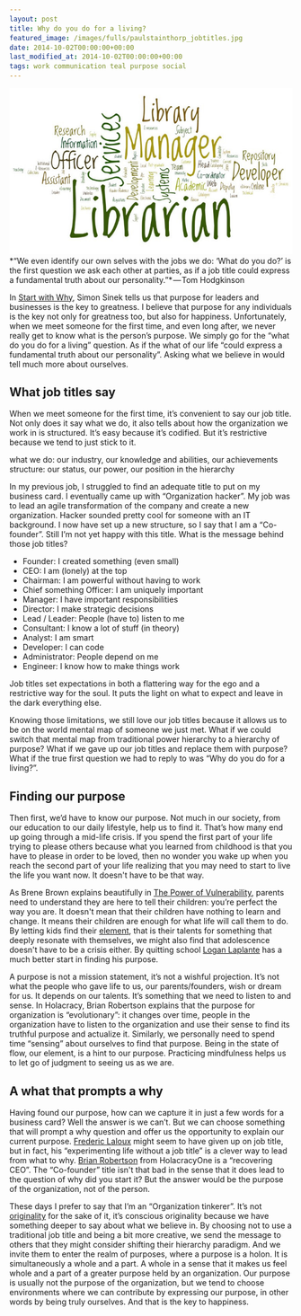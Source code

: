 ```yaml
---
layout: post
title: Why do you do for a living?
featured_image: /images/fulls/paulstainthorp_jobtitles.jpg
date: 2014-10-02T00:00:00+00:00
last_modified_at: 2014-10-02T00:00:00+00:00
tags: work communication teal purpose social  
---
```

<img src="/images/fulls/paulstainthorp_jobtitles.jpg" class="fit image" title='Photo credit: Paul Stainthorp 2011'>
*“We even identify our own selves with the jobs we do: ‘What do you do?’ is the first question we ask each other at parties, as if a job title could express a fundamental truth about our personality.”* — Tom Hodgkinson

In [Start with Why](http://www.ted.com/talks/simon_sinek_how_great_leaders_inspire_action), Simon Sinek tells us that purpose for leaders and businesses is the key to greatness. I believe that purpose for any individuals is the key not only for greatness too, but also for happiness. Unfortunately, when we meet someone for the first time, and even long after, we never really get to know what is the person’s purpose. We simply go for the “what do you do for a living” question. As if the what of our life “could express a fundamental truth about our personality”. Asking what we believe in would tell much more about ourselves.

## What job titles say

When we meet someone for the first time, it’s convenient to say our job title. Not only does it say what we do, it also tells about how the organization we work in is structured. It’s easy because it’s codified. But it’s restrictive because we tend to just stick to it.

what we do: our industry, our knowledge and abilities, our achievements
structure: our status, our power, our position in the hierarchy

In my previous job, I struggled to find an adequate title to put on my business card. I eventually came up with “Organization hacker”. My job was to lead an agile transformation of the company and create a new organization. Hacker sounded pretty cool for someone with an IT background. I now have set up a new structure, so I say that I am a “Co-founder”. Still I’m not yet happy with this title. What is the message behind those job titles?

+ Founder: I created something (even small)
+ CEO: I am (lonely) at the top
+ Chairman: I am powerful without having to work
+ Chief something Officer: I am uniquely important
+ Manager: I have important responsibilities
+ Director: I make strategic decisions
+ Lead / Leader: People (have to) listen to me
+ Consultant: I know a lot of stuff (in theory)
+ Analyst: I am smart
+ Developer: I can code
+ Administrator: People depend on me
+ Engineer: I know how to make things work

Job titles set expectations in both a flattering way for the ego and a restrictive way for the soul. It puts the light on what to expect and leave in the dark everything else.

Knowing those limitations, we still love our job titles because it allows us to be on the world mental map of someone we just met. What if we could switch that mental map from traditional power hierarchy to a hierarchy of purpose? What if we gave up our job titles and replace them with purpose? What if the true first question we had to reply to was “Why do you do for a living?”.

## Finding our purpose

Then first, we’d have to know our purpose. Not much in our society, from our education to our daily lifestyle, help us to find it. That’s how many end up going through a mid-life crisis. If you spend the first part of your life trying to please others because what you learned from childhood is that you have to please in order to be loved, then no wonder you wake up when you reach the second part of your life realizing that you may need to start to live the life you want now. It doesn't have to be that way.

As Brene Brown explains beautifully in [The Power of Vulnerability](http://www.ted.com/talks/brene_brown_on_vulnerability), parents need to understand they are here to tell their children: you’re perfect the way you are. It doesn't mean that their children have nothing to learn and change. It means their children are enough for what life will call them to do. By letting kids find their [element](https://www.youtube.com/watch?v=KDhhIghXxfo), that is their talents for something that deeply resonate with themselves, we might also find that adolescence doesn't have to be a crisis either. By quitting school [Logan Laplante](https://www.youtube.com/watch?v=c0H7b9faIBo) has a much better start in finding his purpose.

A purpose is not a mission statement, it’s not a wishful projection. It’s not what the people who gave life to us, our parents/founders, wish or dream for us. It depends on our talents. It’s something that we need to listen to and sense. In Holacracy, Brian Robertson explains that the purpose for organization is “evolutionary”: it changes over time, people in the organization have to listen to the organization and use their sense to find its truthful purpose and actualize it. Similarly, we personally need to spend time “sensing” about ourselves to find that purpose. Being in the state of flow, our element, is a hint to our purpose. Practicing mindfulness helps us to let go of judgment to seeing us as we are.

## A what that prompts a why

Having found our purpose, how can we capture it in just a few words for a business card? Well the answer is we can’t. But we can choose something that will prompt a why question and offer us the opportunity to explain our current purpose. [Frederic Laloux](http://be.linkedin.com/pub/frederic-laloux/0/174/108) might seem to have given up on job title, but in fact, his “experimenting life without a job title” is a clever way to lead from what to why. [Brian Robertson](http://www.linkedin.com/pub/brian-robertson/0/182/517) from HolacracyOne is a “recovering CEO”. The “Co-founder” title isn't that bad in the sense that it does lead to the question of why did you start it? But the answer would be the purpose of the organization, not of the person.

These days I prefer to say that I’m an “Organization tinkerer”. It’s not [originality](http://siliconvalleyjobtitlegenerator.tumblr.com/) for the sake of it, it’s conscious originality because we have something deeper to say about what we believe in. By choosing not to use a traditional job title and being a bit more creative, we send the message to others that they might consider shifting their hierarchy paradigm. And we invite them to enter the realm of purposes, where a purpose is a holon. It is simultaneously a whole and a part. A whole in a sense that it makes us feel whole and a part of a greater purpose held by an organization. Our purpose is usually not the purpose of the organization, but we tend to choose environments where we can contribute by expressing our purpose, in other words by being truly ourselves. And that is the key to happiness.
